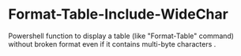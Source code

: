 # Format-Table-Include-WideChar
Powershell function to display a table (like "Format-Table" command) without broken format even if it contains multi-byte characters .
